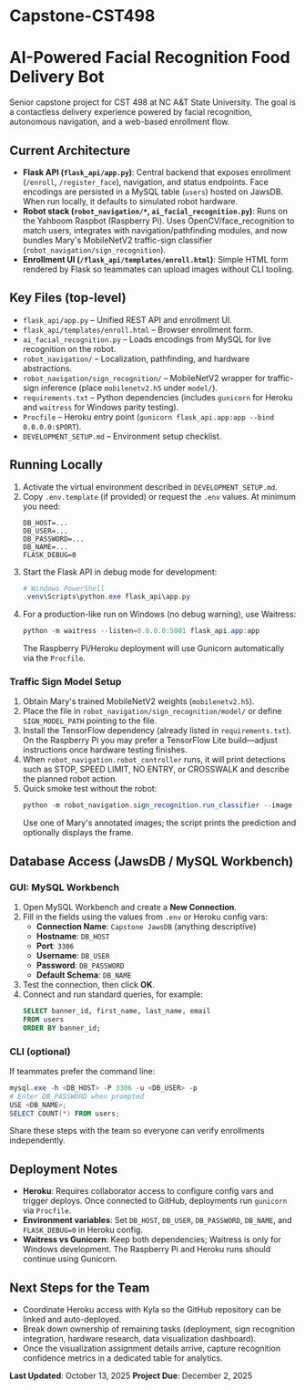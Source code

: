 # Capstone-CST498
# AI-Powered Facial Recognition Food Delivery Bot

Senior capstone project for CST 498 at NC A&T State University. The goal is a contactless delivery experience powered by facial recognition, autonomous navigation, and a web-based enrollment flow.

## Current Architecture

- **Flask API (`flask_api/app.py`)**: Central backend that exposes enrollment (`/enroll`, `/register_face`), navigation, and status endpoints. Face encodings are persisted in a MySQL table (`users`) hosted on JawsDB. When run locally, it defaults to simulated robot hardware.
- **Robot stack (`robot_navigation/*`, `ai_facial_recognition.py`)**: Runs on the Yahboom Raspbot (Raspberry Pi). Uses OpenCV/face_recognition to match users, integrates with navigation/pathfinding modules, and now bundles Mary's MobileNetV2 traffic-sign classifier (`robot_navigation/sign_recognition`).
- **Enrollment UI (`/flask_api/templates/enroll.html`)**: Simple HTML form rendered by Flask so teammates can upload images without CLI tooling.

## Key Files (top-level)

- `flask_api/app.py` – Unified REST API and enrollment UI.
- `flask_api/templates/enroll.html` – Browser enrollment form.
- `ai_facial_recognition.py` – Loads encodings from MySQL for live recognition on the robot.
- `robot_navigation/` – Localization, pathfinding, and hardware abstractions.
- `robot_navigation/sign_recognition/` – MobileNetV2 wrapper for traffic-sign inference (place `mobilenetv2.h5` under `model/`).
- `requirements.txt` – Python dependencies (includes `gunicorn` for Heroku and `waitress` for Windows parity testing).
- `Procfile` – Heroku entry point (`gunicorn flask_api.app:app --bind 0.0.0.0:$PORT`).
- `DEVELOPMENT_SETUP.md` – Environment setup checklist.

## Running Locally

1. Activate the virtual environment described in `DEVELOPMENT_SETUP.md`.
2. Copy `.env.template` (if provided) or request the `.env` values. At minimum you need:
    ```
    DB_HOST=...
    DB_USER=...
    DB_PASSWORD=...
    DB_NAME=...
    FLASK_DEBUG=0
    ```
3. Start the Flask API in debug mode for development:
    ```powershell
    # Windows PowerShell
    .venv\Scripts\python.exe flask_api\app.py
    ```
4. For a production-like run on Windows (no debug warning), use Waitress:
    ```powershell
    python -m waitress --listen=0.0.0.0:5001 flask_api.app:app
    ```
    The Raspberry Pi/Heroku deployment will use Gunicorn automatically via the `Procfile`.

### Traffic Sign Model Setup

1. Obtain Mary's trained MobileNetV2 weights (`mobilenetv2.h5`).
2. Place the file in `robot_navigation/sign_recognition/model/` or define `SIGN_MODEL_PATH` pointing to the file.
3. Install the TensorFlow dependency (already listed in `requirements.txt`). On the Raspberry Pi you may prefer a TensorFlow Lite build—adjust instructions once hardware testing finishes.
4. When `robot_navigation.robot_controller` runs, it will print detections such as STOP, SPEED LIMIT, NO ENTRY, or CROSSWALK and describe the planned robot action.
5. Quick smoke test without the robot:
    ```powershell
    python -m robot_navigation.sign_recognition.run_classifier --image path\to\sample.jpg --show
    ```
    Use one of Mary's annotated images; the script prints the prediction and optionally displays the frame.

## Database Access (JawsDB / MySQL Workbench)

### GUI: MySQL Workbench

1. Open MySQL Workbench and create a **New Connection**.
2. Fill in the fields using the values from `.env` or Heroku config vars:
    - **Connection Name**: `Capstone JawsDB` (anything descriptive)
    - **Hostname**: `DB_HOST`
    - **Port**: `3306`
    - **Username**: `DB_USER`
    - **Password**: `DB_PASSWORD`
    - **Default Schema**: `DB_NAME`
3. Test the connection, then click **OK**.
4. Connect and run standard queries, for example:
    ```sql
    SELECT banner_id, first_name, last_name, email
    FROM users
    ORDER BY banner_id;
    ```

### CLI (optional)

If teammates prefer the command line:

```powershell
mysql.exe -h <DB_HOST> -P 3306 -u <DB_USER> -p
# Enter DB_PASSWORD when prompted
USE <DB_NAME>;
SELECT COUNT(*) FROM users;
```

Share these steps with the team so everyone can verify enrollments independently.

## Deployment Notes

- **Heroku**: Requires collaborator access to configure config vars and trigger deploys. Once connected to GitHub, deployments run `gunicorn` via `Procfile`.
- **Environment variables**: Set `DB_HOST`, `DB_USER`, `DB_PASSWORD`, `DB_NAME`, and `FLASK_DEBUG=0` in Heroku config.
- **Waitress vs Gunicorn**: Keep both dependencies; Waitress is only for Windows development. The Raspberry Pi and Heroku runs should continue using Gunicorn.

## Next Steps for the Team

- Coordinate Heroku access with Kyla so the GitHub repository can be linked and auto-deployed.
- Break down ownership of remaining tasks (deployment, sign recognition integration, hardware research, data visualization dashboard).
- Once the visualization assignment details arrive, capture recognition confidence metrics in a dedicated table for analytics.

**Last Updated**: October 13, 2025
**Project Due**: December 2, 2025
